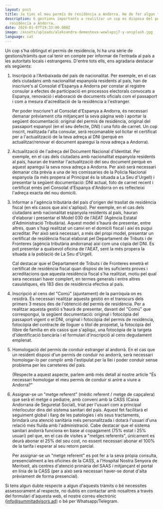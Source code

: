 ```yaml
---
layout: post
title: Ja tinc el meu permís de residència a Andorra. He de fer algun tràmit més?
description: 6 gestions importants a realitzar un cop es disposa del permís de
  residència a Andorra.
date: 2024-01-07T19:33:00.000Z
image: /assets/uploads/aleksandra-dementeva-wewlxpsj7-y-unsplash.jpg
language: cat
---
```

Un cop s'ha obtingut el permís de residència, hi ha una sèrie de gestions/tràmits que cal tenir en compte per informar de l'entrada al país a les autoritats locals i estrangeres. D'entre tots ells, ens agradaria destacar els següents:

1. Inscripció a l'Ambaixada del país de nacionalitat. Per exemple, en el cas dels ciutadans amb nacionalitat espanyola residents al país, han de inscriure's al Consolat d'Espanya a Andorra per constar al registre consular a efectes de participació en processos electorals convocats a Espanya, renovació i elaboració de documents oficials com el passaport i com a mesura d'acreditació de la residència a l'estranger.

   Per poder inscriure't al Consolat d'Espanya a Andorra, és necessari demanar prèviament cita mitjançant la seva pàgina web i aportar la següent documentació: original del permís de residència, original del passaport espanyol (en el seu defecte, DNI) i una foto de carnet. Un cop inscrit, realitzada l'alta consular, serà recomanable sol·licitar el certificat per a l'actualització de la teva adreça al DNI (perquè en actualitzar/renovar el document aparegui la nova adreça a Andorra).


2. Actualització de l'adreça del Document Nacional d'Identitat. Per exemple, en el cas dels ciutadans amb nacionalitat espanyola residents al país, hauran de tramitar l'actualització del seu document perquè en aquest aparegui la seva nova adreça a Andorra. Per això serà necessari demanar cita prèvia a una de les comissaries de la Policia Nacional espanyola (la més propera al Principat és la situada a La Seu d'Urgell) i presentar la següent documentació: DNI actual, foto de carnet recent i certificat emès pel Consolat d'Espanya d'Andorra on es reflecteixi l'adreça exacta del nou domicili.


3. Informar a l'agència tributària del país d'origen del trasllat de residència fiscal (en els casos que així s'apliqui). Per exemple, en el cas dels ciutadans amb nacionalitat espanyola residents al país, hauran d'elaborar i presentar el Model 030 de l'AEAT (Agència Estatal d'Administració Tributària). Aquest model s'haurà de presentar, entre altres, quan s'hagi realitzat un canvi en el domicili fiscal i així es pugui acreditar. Per això serà necessari, a més del propi model, presentar un certificat de residència fiscal elaborat pel Departament de Tributs i de Fronteres (agència tributària andorrana) així com una còpia del DNI. Es pot presentar a qualsevol oficina de l'AEAT, sent la més propera la situada a la població de La Seu d'Urgell.

   Cal destacar que el Departament de Tributs i de Fronteres emetrà el certificat de residència fiscal quan disposi de les suficients proves i acreditacions que aquesta residència fiscal s'ha realitzat, motiu pel qual sera necessari haver complert, en termes generals i entre altres casuístiques, els 183 dies de residència efectiva al país.


4. Inscripció al cens del "Comú" (ajuntament) de la parròquia on es residirà. És necessari realitzar aquesta gestió en el transcurs dels primers 3 mesos des de l'obtenció del permís de residència. Per a realitzar aquesta gestió s'haurà de presentar, davant del "Comú" que correspongui, la següent documentació: original i fotocòpia del passaport vigent o el DNI, original i fotocòpia del permís de residència, fotocòpia del contracte de lloguer o títol de propietat, la fotocòpia del llibre de família en els casos que s'apliqui, una fotocòpia de la targeta d'identificació bancària i el formulari d'inscripció al cens degudament emplenat.


5. Homologació del permís de conduir estranger al andorrà. En el cas que un resident disposi d'un permís de conduir no andorrà, serà necessari homologar-lo per complir amb l'estipulat per la llei i poder conduir sense problema per les carreteres del país.

   (Respecte a aquest aspecte, parlem amb més detall al nostre article "És necessari homologar el meu permís de conduir si aniré a viure a Andorra?"


6. Assignar-se un "metge referent" (mèdic referent / metge de capçalera) que serà el metge o pediatre, amb conveni amb la CASS (Caixa Andorrana de Seguretat Social), triat per l'usuari com a principal interlocutor dins del sistema sanitari del país. Aquest fet facilitarà el seguiment global i llarg de les patologies i els seus tractaments, brindarà una atenció sanitària més personalitzada i dotarà l'usuari d'una relació més fluïda amb l'administració. Cabe destacar que el sistema sanitari andorrà funciona en base al copagament (75% estat i 25% usuari) pel que, en el cas de visites a "metges referents", únicament es deurà abonar el 25% del seu cost, no essent necessari abonar el 100% de la tarifa i esperar al seu retorn parcial.

   Per assignar-se un "metge referent" es pot fer a la seva pròpia consulta, presencialment a les oficines de la CASS, a l'Hospital Nostra Senyora de Meritxell, als centres d'atenció primària del SAAS i mitjançant el portal en línia de la CASS (per a això serà necessari haver-se donat d'alta prèviament de forma presencial).



Si tens algun dubte respecte a algun d'aquests tràmits o bé necessites assessorament al respecte, no dubtis en contactar amb nosaltres a través del formulari d'aquesta web, el nostre correu electrònic (info@summitadvisors.ad) o bé per Whatsapp/Telegram.